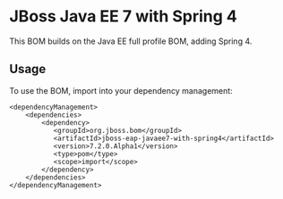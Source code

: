 JBoss Java EE 7 with Spring 4
===============================

This BOM builds on the Java EE full profile BOM, adding Spring 4.
  
Usage
-----

To use the BOM, import into your dependency management:

    <dependencyManagement>
        <dependencies>
            <dependency>
               <groupId>org.jboss.bom</groupId>
               <artifactId>jboss-eap-javaee7-with-spring4</artifactId>
               <version>7.2.0.Alpha1</version>
               <type>pom</type>
               <scope>import</scope>
            </dependency>
        </dependencies>
    </dependencyManagement>

